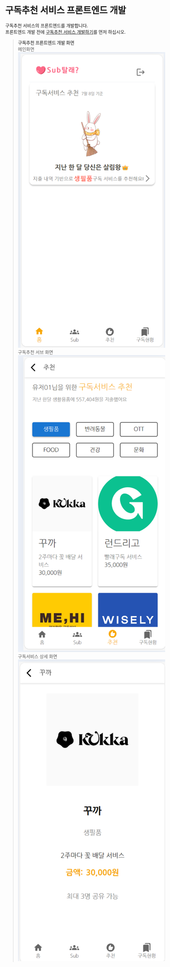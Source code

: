 # 구독추천 서비스 프론트엔드 개발  

구독추천 서비스의 프론트엔드를 개발합니다.   
프론트엔드 개발 전에 [구독추천 서비스 개발하기](https://github.com/cna-bootcamp/cna-handson/blob/main/backend/02.develop_subrecommend.md)를 먼저 하십시오.  

> **구독추천 프론트엔드 개발 화면**   
> 메인화면  
> ![alt text](image-23.png)    
> 구독추천 서브 화면   
> ![alt text](image-24.png)  
> 구독서비스 상세 화면  
> ![alt text](image-25.png)    
>


